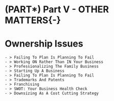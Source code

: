 # (PART\*) Part V - OTHER MATTERS{-} 

# Ownership Issues

    - > Failing To Plan Is Planning To Fail
    - > Working ON Rather Than IN Your Business
    - > Professionalizing The Family Business
    - > Starting Up A Business
    - > Failing To Plan Is Planning To Fail
    - > Trademarks And Patents
    - > Franchising
    - > SWOT: Your Business Health Check
    - > Downsizing As A Cost Cutting Strategy	



